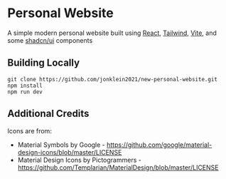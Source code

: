 # Personal Website

A simple modern personal website built using [React](https://react.dev/), [Tailwind](https://tailwindcss.com/), [Vite](https://vite.dev/), and some [shadcn/ui](https://ui.shadcn.com/) components

## Building Locally

```
git clone https://github.com/jonklein2021/new-personal-website.git
npm install
npm run dev
```

## Additional Credits

Icons are from:
- Material Symbols by Google - https://github.com/google/material-design-icons/blob/master/LICENSE
-  Material Design Icons by Pictogrammers - https://github.com/Templarian/MaterialDesign/blob/master/LICENSE